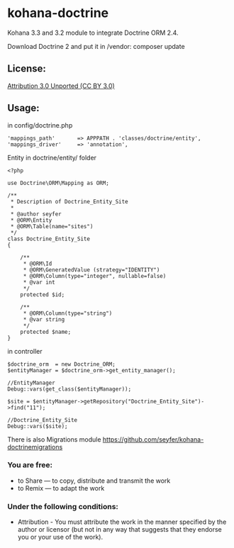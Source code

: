 kohana-doctrine
===============

Kohana 3.3 and 3.2 module to integrate Doctrine ORM 2.4.

Download Doctrine 2 and put it in /vendor:
composer update


License:
--------

[Attribution 3.0 Unported (CC BY 3.0)](http://creativecommons.org/licenses/by/3.0/)

Usage:
--------

in config/doctrine.php

```
'mappings_path'       => APPPATH . 'classes/doctrine/entity',
'mappings_driver'     => 'annotation',
```
Entity in doctrine/entity/ folder

```
<?php

use Doctrine\ORM\Mapping as ORM;

/**
 * Description of Doctrine_Entity_Site
 *
 * @author seyfer
 * @ORM\Entity
 * @ORM\Table(name="sites")
 */
class Doctrine_Entity_Site
{

    /**
     * @ORM\Id
     * @ORM\GeneratedValue (strategy="IDENTITY")
     * @ORM\Column(type="integer", nullable=false)
     * @var int
     */
    protected $id;

    /**
     * @ORM\Column(type="string")
     * @var string
     */
    protected $name;
}
```

in controller

```
$doctrine_orm  = new Doctrine_ORM;
$entityManager = $doctrine_orm->get_entity_manager();

//EntityManager
Debug::vars(get_class($entityManager));

$site = $entityManager->getRepository("Doctrine_Entity_Site")->find("11");

//Doctrine_Entity_Site
Debug::vars($site);
```

There is also Migrations module <https://github.com/seyfer/kohana-doctrinemigrations>

### You are free:
* to Share — to copy, distribute and transmit the work
* to Remix — to adapt the work

### Under the following conditions:
* Attribution - You must attribute the work in the manner specified by the author or licensor (but not in any way that suggests that they endorse you or your use of the work).